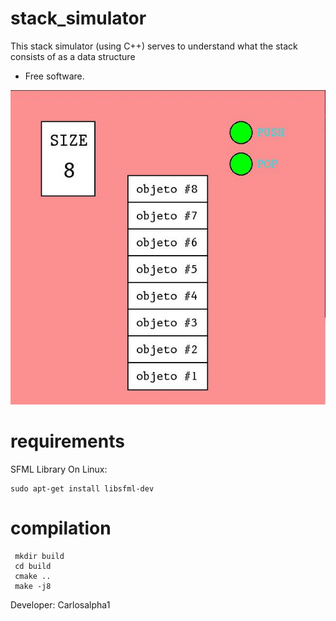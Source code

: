 # stack_simulator
This stack simulator (using C++) serves to understand what the stack consists of as a data structure
- Free software.

![Alt text](https://raw.githubusercontent.com/Carlosalpha1/stack_simulator/master/images/capture.jpg?raw=true "STACK SIMULATOR")

# requirements
SFML Library
On Linux:
~~~
sudo apt-get install libsfml-dev
~~~

# compilation
~~~
 mkdir build
 cd build
 cmake ..
 make -j8
~~~

Developer: Carlosalpha1
